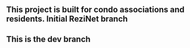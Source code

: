 ## This project is built for condo associations and residents. Initial ReziNet branch

## This is the dev branch

